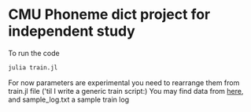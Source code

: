 # CMU Phoneme dict project for independent study

To run the code
```sh
julia train.jl
```
For now parameters are experimental you need to rearrange them from train.jl file ('til I write a generic train script:)
You may find data from [here](https://www.kaggle.com/rtatman/cmu-pronouncing-dictionary), and sample_log.txt a sample train log




